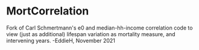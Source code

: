 # MortCorrelation

Fork of Carl Schmertmann's e0 and median-hh-income correlation code to view (just as additional) lifespan variation as mortality measure, and intervening years.
-EddieH, November 2021
